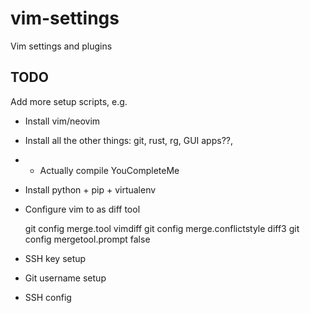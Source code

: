 vim-settings
============

Vim settings and plugins

TODO
----

Add more setup scripts, e.g.

* Install vim/neovim
* Install all the other things: git, rust, rg, GUI apps??,
* - Actually compile YouCompleteMe
* Install python + pip + virtualenv
* Configure vim to as diff tool

  git config merge.tool vimdiff
  git config merge.conflictstyle diff3
  git config mergetool.prompt false

* SSH key setup
* Git username setup
* SSH config




